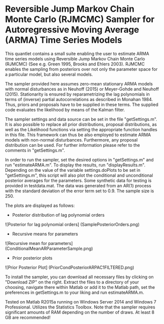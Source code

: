 # Reversible Jump Markov Chain Monte Carlo (RJMCMC) Sampler for Autoregressive Moving Average (ARMA) Time Series Models

This quantlet contains a small suite enabling the user to estimate ARMA time series models using Reversible Jump Markov Chain Monte Carlo (RJMCMC) (See e.g. Green 1995, Brooks and Ehlers 2003). RJMCMC enables the sampling from posteriors over not only the parameter space for a particular model, but also several models.

The sampler provided here assumes zero-mean stationary ARMA models with normal disturbances as in Neuhoff (2015) or Meyer-Gohde and Neuhoff (2015). Stationarity is ensured by reparametrizing the lag polynomials in terms of (inverse) partial autocorrelations as described in Monahan 1984. Thus, priors and proposals have to be supplied in these terms. The supplied code evaluates the likelihood by means of the Kalman filter.

The sampler settings and data source can be set in the file "getSettings.m". It is also possible to replace all prior distributions, proposal distributions, as well as the Likelihood functions via setting the appropriate function handles in this file. This framework can thus be also employed to estimate ARMA models with non-normal disturbances. Furthermore, any proposal distribution can be used. For further information please refer to the comments in "getSettings.m".

In order to run the sampler, set the desired options in "getSettings.m" and run "estimateARMA.m". To display the results, run "displayResults.m". Depending on the value of the variable settings.doPlots to be set in "getSettings.m", this script will also plot the conditional and unconditional posterior averages for the parameters. Some synthetic data for testing is provided in testdata.mat. The data was generated from an AR(1) process with the standard deviation of the error term set to 0.9. The sample size is 250.

The plots are displayed as follows:

* Posterior distribution of lag polynomial orders

![Posterior for lag polynomial orders] (SamplePosteriorOrders.png)

* Recursive means for parameters

![Recursive mean for parameters] (ConditionalMeanARParameterSample.png)

* Prior posterior plots

![Prior Posterior Plot] (PriorCondPosteriorARPAC1FILTERED.png)

To install the sampler, you can download all necessary files by clicking on "Download ZIP" on the right. Extract the files to a directory of your choosing, navigate there within Matlab or add it to the Matlab path, set the preferences in getSettings.m to your liking and run estimateARMA.m.

Tested on Matlab R2015a running on Windows Server 2014 and Windows 7 Professional. Utilizes the Statistics Toolbox. Note that the sampler requires significant amounts of RAM depending on the number of draws. At least 8 GB are recommended!
